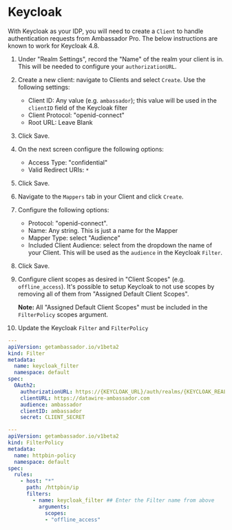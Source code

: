 # Keycloak

With Keycloak as your IDP, you will need to create a `Client` to handle authentication requests from Ambassador Pro. The below instructions are known to work for Keycloak 4.8.



1. Under "Realm Settings", record the "Name" of the realm your client is in. This will be needed to configure your `authorizationURL`.

2. Create a new client: navigate to Clients and select `Create`. Use the following settings: 
   - Client ID: Any value (e.g. `ambassador`); this value will be used in the `clientID` field of the Keycloak filter
   - Client Protocol: "openid-connect"
   - Root URL: Leave Blank

3. Click Save.

4. On the next screen configure the following options:
   - Access Type: "confidential"
   - Valid Redirect URIs: `*`

5. Click Save.
6. Navigate to the `Mappers` tab in your Client and click `Create`.
7. Configure the following options:
   - Protocol: "openid-connect".
   - Name: Any string. This is just a name for the Mapper
   - Mapper Type: select "Audience"
   - Included Client Audience: select from the dropdown the name of your Client. This will be used as the `audience` in the Keycloak `Filter`.

8. Click Save.

9. Configure client scopes as desired in "Client Scopes" (e.g. `offline_access`). It's possible to setup Keycloak to not use scopes by removing all of them from "Assigned Default Client Scopes". 
   
   **Note:** All "Assigned Default Client Scopes" must be included in the `FilterPolicy` scopes argument. 

10. Update the Keycloak `Filter` and `FilterPolicy`

   ```yaml
   ---
   apiVersion: getambassador.io/v1beta2
   kind: Filter
   metadata:
     name: keycloak_filter
     namespace: default
   spec:
     OAuth2:
       authorizationURL: https://{KEYCLOAK_URL}/auth/realms/{KEYCLOAK_REALM}
       clientURL: https://datawire-ambassador.com
       audience: ambassador
       clientID: ambassador
       secret: CLIENT_SECRET
   ```

   ```yaml
   ---
   apiVersion: getambassador.io/v1beta2
   kind: FilterPolicy
   metadata:
     name: httpbin-policy
     namespace: default
   spec:
     rules:
       - host: "*"
         path: /httpbin/ip
         filters:
           - name: keycloak_filter ## Enter the Filter name from above
             arguments:
               scopes:
               - "offline_access"
   ```
